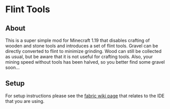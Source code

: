 # Flint Tools

## About

This is a super simple mod for Minecraft 1.19 that disables crafting of wooden and stone tools and introduces a set of flint tools.
Gravel can be directly converted to flint to minimize grinding.
Wood can still be collected as usual, but be aware that it is not useful for crafting tools. Also, your mining speed without tools has been halved, so you better find some gravel soon...

## Setup

For setup instructions please see the [fabric wiki page](https://fabricmc.net/wiki/tutorial:setup) that relates to the IDE that you are using.
